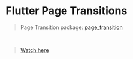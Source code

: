 # Flutter Page Transitions
> Page Transition package: [page_transition](https://pub.dev/packages/page_transition)

</br>

> [Watch here](https://youtu.be/tAuB7xYbuAk)
